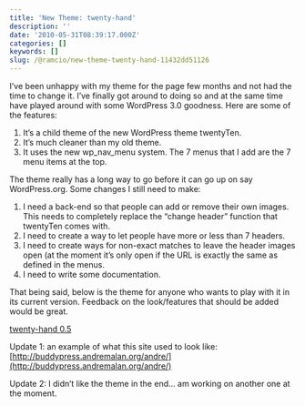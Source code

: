 ```yaml
---
title: 'New Theme: twenty-hand'
description: ''
date: '2010-05-31T08:39:17.000Z'
categories: []
keywords: []
slug: /@ramcio/new-theme-twenty-hand-11432dd51126
---
```


I’ve been unhappy with my theme for the page few months and not had the time to change it. I’ve finally got around to doing so and at the same time have played around with some WordPress 3.0 goodness. Here are some of the features:

1.  It’s a child theme of the new WordPress theme twentyTen.
2.  It’s much cleaner than my old theme.
3.  It uses the new wp\_nav\_menu system. The 7 menus that I add are the 7 menu items at the top.

The theme really has a long way to go before it can go up on say WordPress.org. Some changes I still need to make:

1.  I need a back-end so that people can add or remove their own images. This needs to completely replace the “change header” function that twentyTen comes with.
2.  I need to create a way to let people have more or less than 7 headers.
3.  I need to create ways for non-exact matches to leave the header images open (at the moment it’s only open if the URL is exactly the same as defined in the menus.
4.  I need to write some documentation.

That being said, below is the theme for anyone who wants to play with it in its current version. Feedback on the look/features that should be added would be great.

[twenty-hand 0.5](http://andremalan.files.wordpress.com/2010/05/twenty-hand.zip)

Update 1: an example of what this site used to look like: [http://buddypress.andremalan.org/andre/](http://buddypress.andremalan.org/andre/)

Update 2: I didn’t like the theme in the end… am working on another one at the moment.